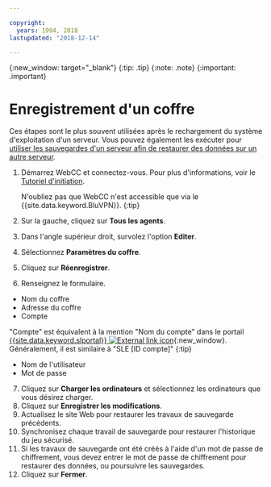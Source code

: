 ```yaml
---

copyright:
  years: 1994, 2018
lastupdated: "2018-12-14"

---
```

{:new_window: target="_blank"}
{:tip: .tip}
{:note: .note}
{:important: .important}

# Enregistrement d'un coffre

Ces étapes sont le plus souvent utilisées après le rechargement du système d'exploitation d'un serveur. Vous pouvez également les exécuter pour [utiliser les sauvegardes d'un serveur afin de restaurer des données sur un autre serveur](restore-from-another-computer.html).

1. Démarrez WebCC et connectez-vous. Pour plus d'informations, voir le [Tutoriel d'initiation](index.html).

   N'oubliez pas que WebCC n'est accessible que via le {{site.data.keyword.BluVPN}}.
   {:tip}
2. Sur la gauche, cliquez sur **Tous les agents**.
3. Dans l'angle supérieur droit, survolez l'option **Editer**.
4. Sélectionnez **Paramètres du coffre**.
5. Cliquez sur **Réenregistrer**.
6. Renseignez le formulaire.
  - Nom du coffre
  - Adresse du coffre
  - Compte

"Compte" est équivalent à la mention "Nom du compte" dans le portail [{{site.data.keyword.slportal}} ![External link icon](../../icons/launch-glyph.svg "External link icon")](https://control.softlayer.com/){:new_window}. Généralement, il est similaire à "SLE [ID compte]"
    {:tip}
  - Nom de l'utilisateur
  - Mot de passe
7. Cliquez sur **Charger les ordinateurs** et sélectionnez les ordinateurs que vous désirez charger.
8. Cliquez sur **Enregistrer les modifications**.
9. Actualisez le site Web pour restaurer les travaux de sauvegarde précédents.
10. Synchronisez chaque travail de sauvegarde pour restaurer l'historique du jeu sécurisé.
11. Si les travaux de sauvegarde ont été créés à l'aide d'un mot de passe de chiffrement, vous devez entrer le mot de passe de chiffrement pour restaurer des données, ou poursuivre les sauvegardes.
12. Cliquez sur **Fermer**.
